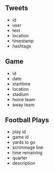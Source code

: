 
Tweets
-----

* id
* user
* text
* location
* timestamp
* hashtags


Game
--------

* id
* date
* starttime
* location
* stadium
* home team
* away team


Football Plays
---------

* play id
* game id
* yards to go
* scrimmage line
* time remaining
* quarter 
* description

